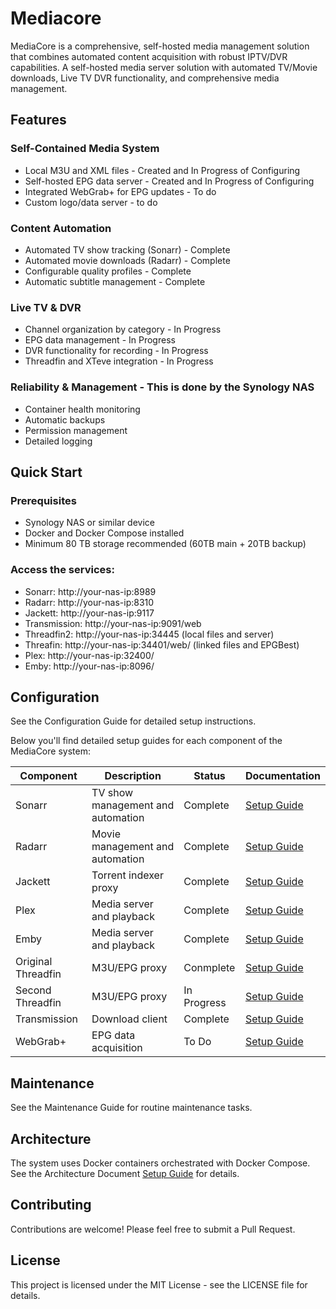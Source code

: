 # Mediacore

MediaCore is a comprehensive, self-hosted media management solution that combines automated content acquisition with robust IPTV/DVR capabilities.
A self-hosted media server solution with automated TV/Movie downloads, Live TV DVR functionality, and comprehensive media management.

## Features

### Self-Contained Media System
- Local M3U and XML files - Created and In Progress of Configuring
- Self-hosted EPG data server - Created and In Progress of Configuring
- Integrated WebGrab+ for EPG updates - To do 
- Custom logo/data server - to do

### Content Automation
- Automated TV show tracking (Sonarr) - Complete
- Automated movie downloads (Radarr) - Complete
- Configurable quality profiles - Complete
- Automatic subtitle management - Complete
  

### Live TV & DVR 
- Channel organization by category - In Progress
- EPG data management - In Progress
- DVR functionality for recording - In Progress
- Threadfin and XTeve integration - In Progress

### Reliability & Management - This is done by the Synology NAS
- Container health monitoring
- Automatic backups
- Permission management
- Detailed logging

## Quick Start

### Prerequisites
- Synology NAS or similar device
- Docker and Docker Compose installed
- Minimum 80 TB storage recommended (60TB main + 20TB backup)

### Access the services:
- Sonarr: http://your-nas-ip:8989
- Radarr: http://your-nas-ip:8310
- Jackett: http://your-nas-ip:9117
- Transmission: http://your-nas-ip:9091/web
- Threadfin2: http://your-nas-ip:34445 (local files and server)
- Threafin: http://your-nas-ip:34401/web/ (linked files and EPGBest)
- Plex: http://your-nas-ip:32400/
- Emby: http://your-nas-ip:8096/

## Configuration
See the Configuration Guide for detailed setup instructions.

Below you'll find detailed setup guides for each component of the MediaCore system:

| Component | Description | Status | Documentation |
|-----------|-------------|--------|---------------|
| Sonarr | TV show management and automation | Complete | [Setup Guide](./docs/sonarr-setup.md) |
| Radarr | Movie management and automation | Complete | [Setup Guide](./docs/radarr-setup.md) |
| Jackett | Torrent indexer proxy | Complete | [Setup Guide](./docs/jackett-setup.md) |
| Plex | Media server and playback | Complete | [Setup Guide](./docs/plex-setup.md) |
| Emby | Media server and playback | Complete | [Setup Guide](./docs/emby-setup.md) |
| Original Threadfin | M3U/EPG proxy | Conmplete | [Setup Guide](./docs/threadfin-setup.md) |
| Second Threadfin | M3U/EPG proxy | In Progress | [Setup Guide](./docs/threadfin2-setup.md) |
| Transmission | Download client | Complete | [Setup Guide](./docs/transmission-setup.md) |
| WebGrab+ | EPG data acquisition | To Do | [Setup Guide](./docs/webgrab-setup.md) |

## Maintenance
See the Maintenance Guide for routine maintenance tasks.

## Architecture
The system uses Docker containers orchestrated with Docker Compose. See the Architecture Document [Setup Guide](./docs/architecture.md) for details.

## Contributing
Contributions are welcome! Please feel free to submit a Pull Request.

## License
This project is licensed under the MIT License - see the LICENSE file for details.
